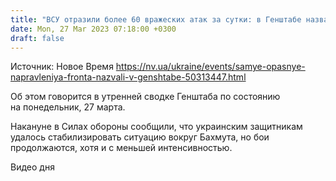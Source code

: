 ```yaml
---
title: "ВСУ отразили более 60 вражеских атак за сутки: в Генштабе назвали самые опасные направления"
date: Mon, 27 Mar 2023 07:18:00 +0300
draft: false
---
```

Источник: Новое Время https://nv.ua/ukraine/events/samye-opasnye-napravleniya-fronta-nazvali-v-genshtabe-50313447.html


Об этом говорится в утренней сводке Генштаба по состоянию на понедельник, 27 марта.

Накануне в Силах обороны сообщили, что украинским защитникам удалось стабилизировать ситуацию вокруг Бахмута, но бои продолжаются, хотя и с меньшей интенсивностью.

  Видео дня   
